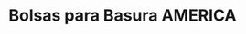 ---
title: "Bolsas para Basura AMERICA"
url: /monterrey/bolsas-para-basura-america/
shop: general
---